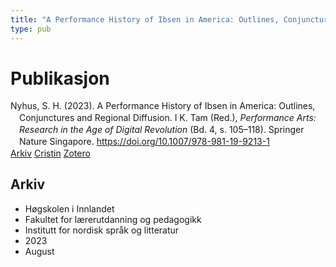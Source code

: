 ```yaml
---
title: "A Performance History of Ibsen in America: Outlines, Conjunctures and Regional Diffusion"
type: pub
---
```

<h1>Publikasjon</h1>
<article id="csl-bib-container-PV2HMRUS" class="csl-bib-container">
  <div class="csl-bib-body" style="line-height: 1.35; padding-left: 1em; text-indent:-1em;">
  <div class="csl-entry">Nyhus, S. H. (2023). A Performance History of Ibsen in America: Outlines, Conjunctures and Regional Diffusion. I K. Tam (Red.), <i>Performance Arts: Research in the Age of Digital Revolution</i> (Bd. 4, s. 105&#x2013;118). Springer Nature Singapore. <a href="https://doi.org/10.1007/978-981-19-9213-1">https://doi.org/10.1007/978-981-19-9213-1</a></div>
</div>
  <div class="csl-bib-buttons">
    <a href="#taxonomy-article-PV2HMRUS" class="csl-bib-button">Arkiv</a>
    <a href="https://app.cristin.no/results/show.jsf?id=2168096" alt="Cristin URL" class="csl-bib-button">Cristin</a>
    <a href="http://zotero.org/groups/5022929/items/PV2HMRUS" alt="Zotero URL" class="csl-bib-button">Zotero</a>
  </div>
  <div id="csl-bib-meta-container-PV2HMRUS"></div>
</article>
<div id="csl-bib-meta-PV2HMRUS" class="csl-bib-meta">
  <article id="taxonomy-article-PV2HMRUS" class="taxonomy-article">
    <h1>Arkiv</h1>
    <ul>
      <li>Høgskolen i Innlandet</li>
      <li>Fakultet for lærerutdanning og pedagogikk</li>
      <li>Institutt for nordisk språk og litteratur</li>
      <li>2023</li>
      <li>August</li>
    </ul>
  </article>
</div>
